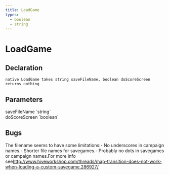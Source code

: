 ```yaml
---
title: LoadGame
types:
  - boolean
  - string
---
```


# LoadGame

## Declaration

```
native LoadGame takes string saveFileName, boolean doScoreScreen returns nothing
```

## Parameters
<dl>
  <dt>saveFileName `string`</dt>
  <dd></dd>

  <dt>doScoreScreen `boolean`</dt>
  <dd></dd>
</dl>

## Bugs 
The filename seems to have some limitations:- No underscores in campaign names.- Shorter file names for savegames.- Probably no dots in savegames or campaign names.For more info see<http://www.hiveworkshop.com/threads/map-transition-does-not-work-when-loading-a-custom-savegame.286927/>